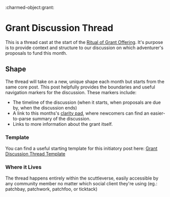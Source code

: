 :charmed-object:grant:

# Grant Discussion Thread

This is a thread cast at the start of the [Ritual of Grant Offering](Ritual-of-the-grant-offering).  It's purpose is to provide context and structure to our discussion on which adventurer's proposals to fund this month.

## Shape

The thread will take on a new, unique shape each month but starts from the same core post.  This post helpfully provides the boundaries and useful navigation markers for the discussion.  These markers include:

* The timeline of the discussion (when it starts, when proposals are due by, when the discussion ends)
* A link to this months's [clarity pad](clarity-pad), where newcomers can find an easier-to-parse summary of the discussion.
* Links to more information about the grant itself.

### Template

You can find a useful starting template for this initiatory post here: [Grant Discussion Thread Template](templates/grant-discussion-thread)

### Where it Lives

The thread happens entirely within the scuttleverse, easily accessible by any community member no matter which social client they're using (eg.: patchbay, patchwork, patchfoo, or ticktack)

